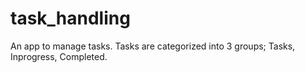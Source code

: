 ﻿# task_handling
An app to manage tasks. Tasks are categorized into 3 groups; Tasks, Inprogress, Completed.
